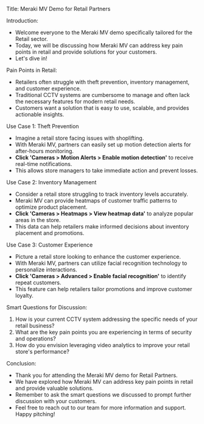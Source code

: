 Title: Meraki MV Demo for Retail Partners

Introduction:
- Welcome everyone to the Meraki MV demo specifically tailored for the Retail sector.
- Today, we will be discussing how Meraki MV can address key pain points in retail and provide solutions for your customers.
- Let's dive in!

Pain Points in Retail:
- Retailers often struggle with theft prevention, inventory management, and customer experience.
- Traditional CCTV systems are cumbersome to manage and often lack the necessary features for modern retail needs.
- Customers want a solution that is easy to use, scalable, and provides actionable insights.

Use Case 1: Theft Prevention
- Imagine a retail store facing issues with shoplifting.
- With Meraki MV, partners can easily set up motion detection alerts for after-hours monitoring.
- **Click 'Cameras > Motion Alerts > Enable motion detection'** to receive real-time notifications.
- This allows store managers to take immediate action and prevent losses.

Use Case 2: Inventory Management
- Consider a retail store struggling to track inventory levels accurately.
- Meraki MV can provide heatmaps of customer traffic patterns to optimize product placement.
- **Click 'Cameras > Heatmaps > View heatmap data'** to analyze popular areas in the store.
- This data can help retailers make informed decisions about inventory placement and promotions.

Use Case 3: Customer Experience
- Picture a retail store looking to enhance the customer experience.
- With Meraki MV, partners can utilize facial recognition technology to personalize interactions.
- **Click 'Cameras > Advanced > Enable facial recognition'** to identify repeat customers.
- This feature can help retailers tailor promotions and improve customer loyalty.

Smart Questions for Discussion:
1. How is your current CCTV system addressing the specific needs of your retail business?
2. What are the key pain points you are experiencing in terms of security and operations?
3. How do you envision leveraging video analytics to improve your retail store's performance?

Conclusion:
- Thank you for attending the Meraki MV demo for Retail Partners.
- We have explored how Meraki MV can address key pain points in retail and provide valuable solutions.
- Remember to ask the smart questions we discussed to prompt further discussion with your customers.
- Feel free to reach out to our team for more information and support. Happy pitching!